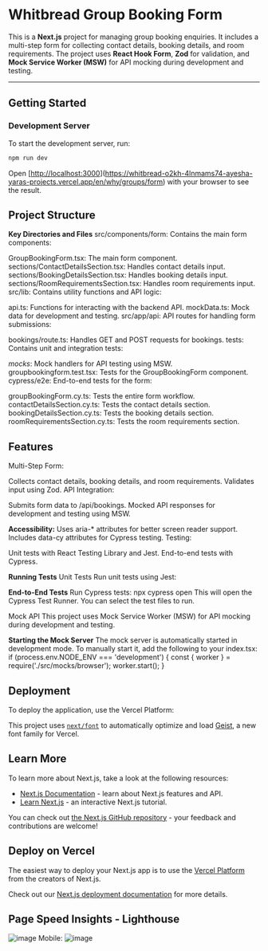 # Whitbread Group Booking Form

This is a **Next.js** project for managing group booking enquiries. It includes a multi-step form for collecting contact details, booking details, and room requirements. The project uses **React Hook Form**, **Zod** for validation, and **Mock Service Worker (MSW)** for API mocking during development and testing.

---

## Getting Started

### Development Server

To start the development server, run:

```bash
npm run dev
```

Open [[http://localhost:3000](http://localhost:3000)](https://whitbread-o2kh-4lnmams74-ayesha-yaras-projects.vercel.app/en/why/groups/form) with your browser to see the result.

## **Project Structure**
**Key Directories and Files**
src/components/form: Contains the main form components:

GroupBookingForm.tsx: The main form component.
sections/ContactDetailsSection.tsx: Handles contact details input.
sections/BookingDetailsSection.tsx: Handles booking details input.
sections/RoomRequirementsSection.tsx: Handles room requirements input.
src/lib: Contains utility functions and API logic:

api.ts: Functions for interacting with the backend API.
mockData.ts: Mock data for development and testing.
src/app/api: API routes for handling form submissions:

bookings/route.ts: Handles GET and POST requests for bookings.
tests: Contains unit and integration tests:

_mocks_: Mock handlers for API testing using MSW.
groupbookingform.test.tsx: Tests for the GroupBookingForm component.
cypress/e2e: End-to-end tests for the form:

groupBookingForm.cy.ts: Tests the entire form workflow.
contactDetailsSection.cy.ts: Tests the contact details section.
bookingDetailsSection.cy.ts: Tests the booking details section.
roomRequirementsSection.cy.ts: Tests the room requirements section.

## **Features**
Multi-Step Form:

Collects contact details, booking details, and room requirements.
Validates input using Zod.
API Integration:

Submits form data to /api/bookings.
Mocked API responses for development and testing using MSW.

**Accessibility:**
Uses aria-* attributes for better screen reader support.
Includes data-cy attributes for Cypress testing.
Testing:

Unit tests with React Testing Library and Jest.
End-to-end tests with Cypress.

**Running Tests**
Unit Tests
Run unit tests using Jest:

**End-to-End Tests**
Run Cypress tests:
npx cypress open
This will open the Cypress Test Runner. You can select the test files to run.

Mock API
This project uses Mock Service Worker (MSW) for API mocking during development and testing.

**Starting the Mock Server**
The mock server is automatically started in development mode. To manually start it, add the following to your index.tsx:
if (process.env.NODE_ENV === 'development') {
  const { worker } = require('./src/mocks/browser');
  worker.start();
}

## **Deployment**
To deploy the application, use the Vercel Platform:


This project uses [`next/font`](https://nextjs.org/docs/app/building-your-application/optimizing/fonts) to automatically optimize and load [Geist](https://vercel.com/font), a new font family for Vercel.

## Learn More

To learn more about Next.js, take a look at the following resources:

- [Next.js Documentation](https://nextjs.org/docs) - learn about Next.js features and API.
- [Learn Next.js](https://nextjs.org/learn) - an interactive Next.js tutorial.

You can check out [the Next.js GitHub repository](https://github.com/vercel/next.js) - your feedback and contributions are welcome!

## Deploy on Vercel

The easiest way to deploy your Next.js app is to use the [Vercel Platform](https://vercel.com/new?utm_medium=default-template&filter=next.js&utm_source=create-next-app&utm_campaign=create-next-app-readme) from the creators of Next.js.

Check out our [Next.js deployment documentation](https://nextjs.org/docs/app/building-your-application/deploying) for more details.

## Page Speed Insights - Lighthouse

![image](https://github.com/user-attachments/assets/71d1a4b4-e768-4282-889e-b35625076575)
Mobile: ![image](https://github.com/user-attachments/assets/ba4f5058-bd78-4d1b-bf5f-f5341b23d3b5)




